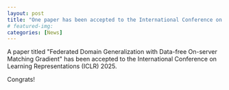 ```yaml
---
layout: post
title: "One paper has been accepted to the International Conference on Learning Representations (ICLR) 2025"
# featured-img: 
categories: [News]
---
```


A paper titled "Federated Domain Generalization with Data-free On-server Matching Gradient" has been accepted to the International Conference on Learning Representations (ICLR) 2025.

Congrats!
